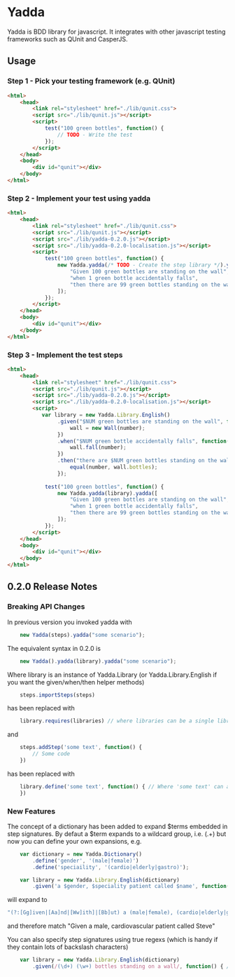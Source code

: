 # Yadda

Yadda is BDD library for javascript. It integrates with other javascript testing frameworks such as QUnit and CasperJS.

## Usage

### Step 1 - Pick your testing framework (e.g. QUnit)

```html
<html>
    <head>
        <link rel="stylesheet" href="./lib/qunit.css">
        <script src="./lib/qunit.js"></script>   
        <script>
            test("100 green bottles", function() {
                // TODO - Write the test
            });
        </script>
    </head>
    <body>
        <div id="qunit"></div>
    </body>
</html>
```

### Step 2 - Implement your test using yadda

```html
<html>
    <head>
        <link rel="stylesheet" href="./lib/qunit.css">
        <script src="./lib/qunit.js"></script>   
        <script src="./lib/yadda-0.2.0.js"></script>
        <script src="./lib/yadda-0.2.0-localisation.js"></script>
        <script>
            test("100 green bottles", function() {
                new Yadda.yadda(/* TODO - Create the step library */).yadda([
                    "Given 100 green bottles are standing on the wall",
                    "when 1 green bottle accidentally falls",
                    "then there are 99 green bottles standing on the wall"
                ]);
            });
        </script>
    </head>
    <body>
        <div id="qunit"></div>
    </body>
</html>
```

### Step 3 - Implement the test steps

```html
<html>
    <head>
        <link rel="stylesheet" href="./lib/qunit.css">
        <script src="./lib/qunit.js"></script>   
        <script src="./lib/yadda-0.2.0.js"></script>
        <script src="./lib/yadda-0.2.0-localisation.js"></script>
        <script>
           var library = new Yadda.Library.English()
                .given("$NUM green bottles are standing on the wall", function(number) {
                    wall = new Wall(number);
                })                
                .when("$NUM green bottle accidentally falls", function(number) { 
                    wall.fall(number);
                })
                .then("there are $NUM green bottles standing on the wall", function(number) {
                    equal(number, wall.bottles);
                });
                
            test("100 green bottles", function() {
                new Yadda.yadda(library).yadda([
                    "Given 100 green bottles are standing on the wall",
                    "when 1 green bottle accidentally falls",
                    "then there are 99 green bottles standing on the wall"
                ]);
            });                
        </script>
    </head>
    <body>
        <div id="qunit"></div>
    </body>
</html>
```

## 0.2.0 Release Notes

### Breaking API Changes

In previous version you invoked yadda with 
```js
    new Yadda(steps).yadda("some scenario");
```
The equivalent syntax in 0.2.0 is
```js
    new Yadda().yadda(library).yadda("some scenario");
```
Where library is an instance of Yadda.Library (or Yadda.Library.English if you want the given/when/then helper methods)
```js
    steps.importSteps(steps)
```
has been replaced with
```js
    library.requires(libraries) // where libraries can be a single library or an array
```
and
```js
    steps.addStep('some text', function() {
        // Some code    
    })
```
has been replaced with 
```js
    library.define('some text', function() { // Where 'some text' can also be an array
    })
```

### New Features
The concept of a dictionary has been added to expand $terms embedded in step signatures. By defaut a $term expands to a wildcard group, i.e. (.+) but now you can define your own expansions, e.g.

```js
    var dictionary = new Yadda.Dictionary()
        .define('gender', '(male|female)')
        .define('speciaility', '(cardio|elderly|gastro)');

    var library = new Yadda.Library.English(dictionary)
        .given('a $gender, $speciality patient called $name', function() { /* TODO */ });
```
will expand to 
```js
"(?:[Gg]iven|[Aa]nd|[Ww]ith]|[Bb]ut) a (male|female), (cardio|elderly|gastro) patient called (.+)"
```
and therefore match "Given a male, cardiovascular patient called Steve"

You can also specify step signatures using true regexs (which is handy if they contain lots of backslash characters)
```js
    var library = new Yadda.Library.English(dictionary)
        .given(/(\d+) (\w+) bottles standing on a wall/, function() { /* TODO */ });
```


